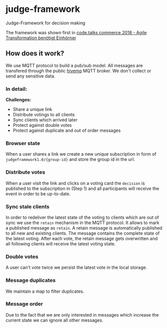 # judge-framework

Judge-Framework for decision making

The framework was shown first in [code.talks commerce 2018 - Agile Transformation benötigt Einhörner](https://www.youtube.com/watch?v=t4eVn_MxOUQ)

## How does it work?

We use MQTT protocol to build a pub/sub model. All messages are transfered through the public [hivemq](https://www.hivemq.com/public-mqtt-broker/) MQTT broker.
We don't collect or send any sensitive data.

### In detail:

**Challenges:**

- Share a unique link
- Distribute votings to all clients
- Sync clients which arrived later
- Protect against double votes
- Protect against duplicate and out of order messages

### Browser state

When a user shares a link we create a new unique subscription in form of `judgeframework1.0/{group-id}` and store the group id in the url.

### Distribute votes

When a user visit the link and clicks on a voting card the `decision` is published to the subscription in (Step 1) and all participants will receive the event in order to be up-to-date.

### Sync stale clients

In order to redeliver the latest state of the voting to clients which are out of sync we use the `retain` mechanism in the MQTT protocol. It allows to mark a published message as `retain`. A retain message is automatically published to all new and existing clients. The message contains the complete state of the latest voting. After each vote, the retain message gets overwritten and all following clients will receive the latest voting state.

### Double votes

A user can't vote twice we persist the latest vote in the local storage.

### Message duplicates

We maintain a map to filter duplicates.

### Message order

Due to the fact that we are only interested in messages which increase the current state we can ignore all other messages.

